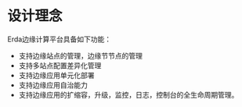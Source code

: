 # 设计理念


Erda边缘计算平台具备如下功能：

* 支持边缘站点的管理，边缘节节点的管理
* 支持多站点配置差异化管理
* 支持边缘应用单元化部署
* 支持边缘应用自治能力
* 支持边缘应用的扩缩容，升级，监控，日志，控制台的全生命周期管理。